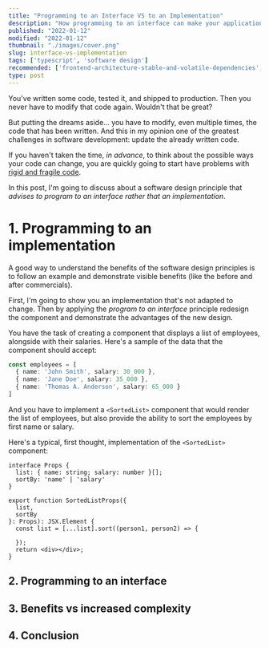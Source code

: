 ```yaml
---
title: "Programming to an Interface VS to an Implementation"
description: "How programming to an interface can make your application easier to change in the future."  
published: "2022-01-12"
modified: "2022-01-12"
thumbnail: "./images/cover.png"
slug: interface-vs-implementation
tags: ['typescript', 'software design']
recommended: ['frontend-architecture-stable-and-volatile-dependencies', 'the-art-of-writing-small-and-plain-functions']
type: post
---
```


You've written some code, tested it, and shipped to production. Then you never have to modify that code again. Wouldn't that be great?

But putting the dreams aside... you have to modify, even multiple times, the code that has been written. And this in my opinion one of the greatest challenges in software development: update the already written code.  

If you haven't taken the time, *in advance*, to think about the possible ways your code can change, you are quickly going to start have problems with [rigid and fragile code](https://www.excella.com/insights/top-4-symptoms-of-bad-code).  

In this post, I'm going to discuss about a software design principle that *advises to program to an interface rather that an implementation*.  

# 1. Programming to an implementation

A good way to understand the benefits of the software design principles is to follow an example and demonstrate visible benefits (like the before and after commercials).  

First, I'm going to show you an implementation that's not adapted to change. Then by applying the *program to an interface* principle redesign the component and demonstrate the advantages of the new design. 

You have the task of creating a component that displays a list of employees, alongside with their salaries. Here's a sample of the data that the component should accept:

```ts twoshlash
const employees = [
  { name: 'John Smith', salary: 30_000 },
  { name: 'Jane Doe', salary: 35_000 },
  { name: 'Thomas A. Anderson', salary: 65_000 }
]
```

And you have to implement a `<SortedList>` component that would render the list of employees, but also provide the ability to sort the employees by first name or salary.  

Here's a typical, first thought, implementation of the `<SortedList>` component:

```tsx twoslash
interface Props {
  list: { name: string; salary: number }[];
  sortBy: 'name' | 'salary'
}

export function SortedListProps({ 
  list, 
  sortBy 
}: Props): JSX.Element {
  const list = [...list].sort((person1, person2) => {

  });
  return <div></div>;
}
```

## 2. Programming to an interface

## 3. Benefits vs increased complexity

## 4. Conclusion